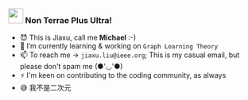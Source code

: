### <img src="https://media.giphy.com/media/hvRJCLFzcasrR4ia7z/giphy.gif" width="30px"> Non Terrae Plus Ultra!

<!-- <img width="30%" align="right" alt="Github" src="https://raw.githubusercontent.com/rishab-sharma/rishab-sharma/main/image.svg" /> -->
<!-- 
[![Github](https://img.shields.io/badge/-Github-330c83?style=flat&logo=Github&logoColor=white)](https://github.com/ljxw88)
[![Linkedin](https://img.shields.io/badge/-LinkedIn-330c83?style=flat&logo=Linkedin&logoColor=white)](https://www.linkedin.com/in/jiaxu-liu-a000b619a/) -->
<!-- [![Twitter](https://img.shields.io/badge/-Twitter-330c83?style=flat&logo=Twitter&logoColor=white)](https://twitter.com/rodinc_code) -->
<!-- [![Instagram](https://img.shields.io/badge/-Instagram-330c83?style=flat&labelColor=330c83&logo=instagram&logoColor=white)](https://www.instagram.com/rodin_code/) -->
<!-- [![Gmail](https://img.shields.io/badge/-Gmail-330c83?style=flat&logo=Gmail&logoColor=white)](jiaxu.liu@ieee.com) -->
- 😈 This is Jiaxu, call me **Michael** :-)
- 🔭 I’m currently learning & working on `Graph Learning Theory`
- 📫 To reach me -> ``jiaxu.liu@ieee.org``; This is my casual email, but please don't spam me (●'◡'●)
- ⚡ I'm keen on contributing to the coding community, as always
- 😅 我不是二次元

<!-- ![ljxw88's github stats](https://github-readme-stats.vercel.app/api?username=ljxw88&show_icons=true&theme=solarized-light) -->
